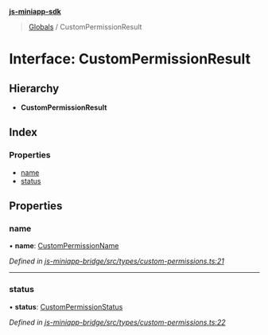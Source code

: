 **[js-miniapp-sdk](../README.md)**

> [Globals](../README.md) / CustomPermissionResult

# Interface: CustomPermissionResult

## Hierarchy

* **CustomPermissionResult**

## Index

### Properties

* [name](custompermissionresult.md#name)
* [status](custompermissionresult.md#status)

## Properties

### name

•  **name**: [CustomPermissionName](../enums/custompermissionname.md)

*Defined in [js-miniapp-bridge/src/types/custom-permissions.ts:21](https://github.com/rakutentech/js-miniapp/blob/94e5592/js-miniapp-bridge/src/types/custom-permissions.ts#L21)*

___

### status

•  **status**: [CustomPermissionStatus](../enums/custompermissionstatus.md)

*Defined in [js-miniapp-bridge/src/types/custom-permissions.ts:22](https://github.com/rakutentech/js-miniapp/blob/94e5592/js-miniapp-bridge/src/types/custom-permissions.ts#L22)*
